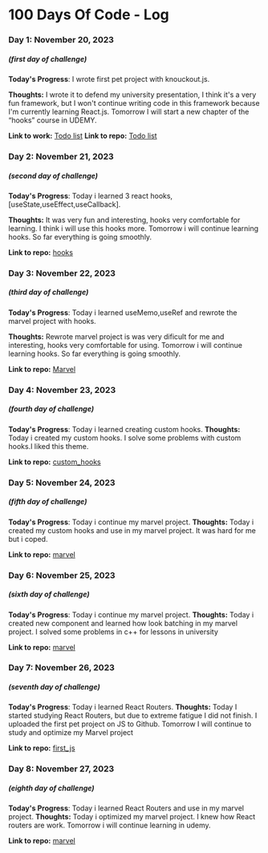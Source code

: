 # 100 Days Of Code - Log

### Day 1: November 20, 2023 
##### (first day of challenge)

**Today's Progress**: I wrote first pet project with knouckout.js.

**Thoughts:** I wrote it to defend my university presentation, I think it's a very fun framework, but I won't continue writing code in this framework because I'm currently learning React.js. Tomorrow I will start a new chapter of the “hooks” course in UDEMY.

**Link to work:** [Todo list](https://shohastodolist.netlify.app)
**Link to repo:** [Todo list](https://github.com/LongLive16887/todoList)

### Day 2: November 21, 2023 
##### (second day of challenge)

**Today's Progress**: Today i learned 3 react hooks, [useState,useEffect,useCallback].

**Thoughts:** It was very fun and interesting, hooks very comfortable for learning. 
I think i will use this hooks more. Tomorrow i will continue learning hooks. So far everything is going smoothly.

**Link to repo:** [hooks](https://github.com/LongLive16887/react_lessons)

### Day 3: November 22, 2023 
##### (third day of challenge)

**Today's Progress**: Today i learned  useMemo,useRef and rewrote the marvel project with hooks.

**Thoughts:** Rewrote marvel project is was very dificult for me and interesting, hooks very comfortable for using.
Tomorrow i will continue learning hooks. So far everything is going smoothly.

**Link to repo:** [Marvel](https://github.com/LongLive16887/marvel_starter)

### Day 4: November 23, 2023 
##### (fourth day of challenge)

**Today's Progress**: Today i learned creating custom hooks.
**Thoughts:** Today i created my custom hooks. I solve some problems with custom hooks.I liked this theme.

**Link to repo:** [custom_hooks](https://github.com/LongLive16887/react_lessons)

### Day 5: November 24, 2023 
##### (fifth day of challenge)

**Today's Progress**: Today i continue my marvel project.
**Thoughts:** Today i created my custom hooks and use in my marvel project. It was hard for me but i coped.

**Link to repo:** [marvel](https://github.com/LongLive16887/marvel_starter)

### Day 6: November 25, 2023 
##### (sixth day of challenge)

**Today's Progress**: Today i continue my marvel project.
**Thoughts:** Today i created new component and learned how look batching in my marvel project. I solved some problems in c++ for lessons in university 

**Link to repo:** [marvel](https://github.com/LongLive16887/marvel_starter)

### Day 7: November 26, 2023 
##### (seventh day of challenge)

**Today's Progress**: Today i learned React Routers.
**Thoughts:** Today I started studying React Routers, but due to extreme fatigue I did not finish. I uploaded the first pet project on JS to Github. Tomorrow I will continue to study and optimize my Marvel project

**Link to repo:** [first_js](https://github.com/LongLive16887/js_starter)

### Day 8: November 27, 2023 
##### (eighth day of challenge)

**Today's Progress**: Today i learned React Routers and use in my marvel project.
**Thoughts:** Today i optimized my marvel project. I knew how React routers are work. Tomorrow i will continue learning in udemy.

**Link to repo:** [marvel](https://github.com/LongLive16887/marvel_starter)



